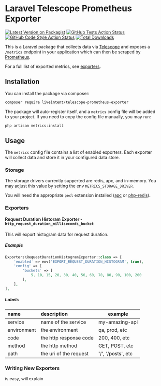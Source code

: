 # Laravel Telescope Prometheus Exporter

[![Latest Version on Packagist](https://img.shields.io/packagist/v/liveintent/laravel_prometheus_exporter.svg?style=flat-square)](https://packagist.org/packages/liveintent/laravel_prometheus_exporter)
[![GitHub Tests Action Status](https://img.shields.io/github/workflow/status/liveintent/laravel_prometheus_exporter/run-tests?label=tests)](https://github.com/liveintent/laravel_prometheus_exporter/actions?query=workflow%3ATests+branch%3Amaster)
[![GitHub Code Style Action Status](https://img.shields.io/github/workflow/status/liveintent/laravel_prometheus_exporter/Check%20&%20fix%20styling?label=code%20style)](https://github.com/liveintent/laravel_prometheus_exporter/actions?query=workflow%3A"Check+%26+fix+styling"+branch%3Amaster)
[![Total Downloads](https://img.shields.io/packagist/dt/liveintent/laravel_prometheus_exporter.svg?style=flat-square)](https://packagist.org/packages/liveintent/laravel_prometheus_exporter)


This is a Laravel package that collects data via [Telescope](https://laravel.com/docs/8.x/telescope) and exposes a `/metrics` endpoint in your application which can then be scraped by [Prometheus](https://prometheus.io/).

For a full list of exported metrics, see [exporters](#exporters).

## Installation

You can install the package via composer:

```bash
composer require liveintent/telescope-prometheus-exporter
```

The package will auto-register itself, and a `metrics` config file will be added to your project. If you need to copy the config file manually, you may run:

```bash
php artisan metrics:install
```

## Usage

The `metrics` config file contains a list of enabled exporters. Each exporter will collect data and store it in your configured data store.

### Storage

The storage drivers currently supperted are redis, apc, and in-memory. You may adjust this value by setting the env `METRICS_STORAGE_DRIVER`.

You will need the appropriate `pecl` extension installed ([apc](https://pecl.php.net/package/APCU) or [php-redis](https://pecl.php.net/package/redis)).

### Exporters

#### Request Duration Historam Exporter - `http_request_duration_milliseconds_bucket`

This will export histogram data for request duration. 

##### Example

```php
Exporters\RequestDurationHistogramExporter::class => [
    'enabled' => env('EXPORT_REQUEST_DURATION_HISTOGRAM', true),
    'config' => [
        'buckets' => [
            5, 10, 15, 20, 30, 40, 50, 60, 70, 80, 90, 100, 200
        ],
    ],
],
```

##### Labels

| name        | description            | example            |
|:------------|:-----------------------|--------------------|
| service     | name of the service    | my-amazing-api     |
| environment | the environment        | qa, prod, etc      |
| code        | the http response code | 200, 400, etc      |
| method      | the http method        | GET, POST, etc     |
| path        | the uri of the request | '/', '/posts', etc |

### Writing New Exporters

is easy, will explain
